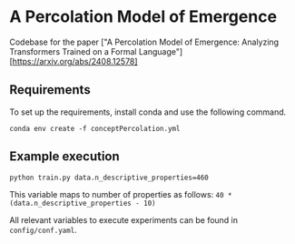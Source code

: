 # A Percolation Model of Emergence

Codebase for the paper ["A Percolation Model of Emergence: Analyzing Transformers Trained on a Formal Language"][https://arxiv.org/abs/2408.12578]


## Requirements 

To set up the requirements, install conda and use the following command.

`conda env create -f conceptPercolation.yml`


## Example execution 

```
python train.py data.n_descriptive_properties=460
```

This variable maps to number of properties as follows: `40 * (data.n_descriptive_properties - 10)`


All relevant variables to execute experiments can be found in `config/conf.yaml`.
